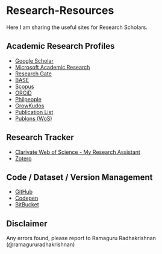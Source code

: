 # Research-Resources

Here I am sharing the useful sites for Research Scholars. 

## Academic Research Profiles
- [Google Scholar](https://scholar.google.com/)
- [Microsoft Academic Research](https://academic.microsoft.com/home)
- [Research Gate](https://www.researchgate.net/)
- [BASE](https://www.base-search.net/)
- [Scopus](https://scopus.com/)
- [ORCiD](https://orcid.org/)
- [Philpeople](https://philpeople.org/)
- [GrowKudos](https://www.growkudos.com/)
- [Publication List](http://publicationslist.org/)
- [Publons (WoS)](https://publons.com/)

## Research Tracker
- [Clarivate Web of Science - My Research Assistant](https://clarivate.com/webofsciencegroup/solutions/web-of-science-my-research-assistant/)
- [Zotero](https://www.zotero.org/)

## Code / Dataset / Version Management
- [GitHub](https://github.com/)
- [Codepen](https://codepen.io/)
- [BitBucket](https://bitbucket.org/)

## Disclaimer
Any errors found, please report to Ramaguru Radhakrishnan (@ramagururadhakrishnan)
